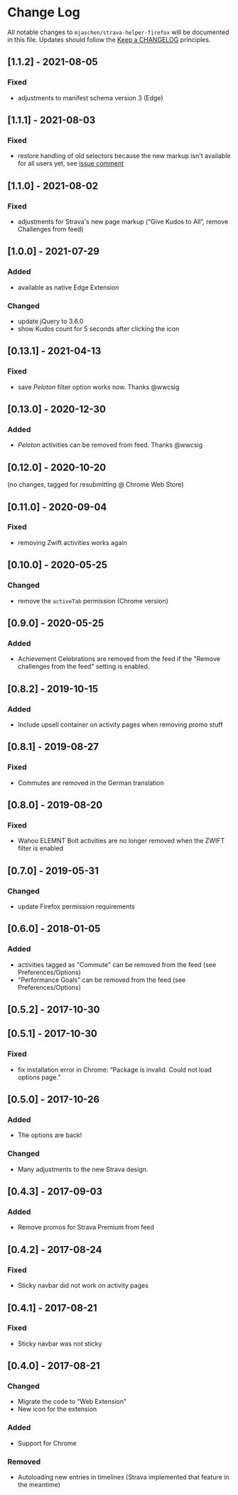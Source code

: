 # Change Log

All notable changes to `mjaschen/strava-helper-firefox` will be documented in this file.
Updates should follow the [Keep a CHANGELOG](http://keepachangelog.com/) principles.

## [1.1.2] - 2021-08-05

### Fixed

- adjustments to manifest schema version 3 (Edge)

## [1.1.1] - 2021-08-03

### Fixed

- restore handling of old selectors because the new markup isn't available for all users yet, see [issue comment](https://github.com/mjaschen/strava-helper-chrome/issues/2#issuecomment-891251355)

## [1.1.0] - 2021-08-02

### Fixed

- adjustments for Strava's new page markup (“Give Kudos to All”, remove Challenges from feed)

## [1.0.0] - 2021-07-29

### Added

- available as native Edge Extension

### Changed

- update jQuery to 3.6.0
- show Kudos count for 5 seconds after clicking the icon

## [0.13.1] - 2021-04-13

### Fixed

- save *Peloton* filter option works now. Thanks @wwcsig

## [0.13.0] - 2020-12-30

### Added

- *Peloton* activities can be removed from feed. Thanks @wwcsig

## [0.12.0] - 2020-10-20

(no changes, tagged for resubmitting @ Chrome Web Store)

## [0.11.0] - 2020-09-04

### Fixed

- removing Zwift activities works again

## [0.10.0] - 2020-05-25

### Changed

- remove the `activeTab` permission (Chrome version)

## [0.9.0] - 2020-05-25

### Added

- Achievement Celebrations are removed from the feed if the "Remove challenges from the feed" setting is enabled.

## [0.8.2] - 2019-10-15

### Added

- Include upsell container on activity pages when removing promo stuff

## [0.8.1] - 2019-08-27

### Fixed

- Commutes are removed in the German translation

## [0.8.0] - 2019-08-20

### Fixed

- Wahoo ELEMNT Bolt activities are no longer removed when the ZWIFT filter is enabled

## [0.7.0] - 2019-05-31

### Changed

- update Firefox permission requirements

## [0.6.0] - 2018-01-05

### Added

- activities tagged as "Commute" can be removed from the feed (see Preferences/Options)
- "Performance Goals" can be removed from the feed (see Preferences/Options)

## [0.5.2] - 2017-10-30
## [0.5.1] - 2017-10-30

### Fixed

- fix installation error in Chrome: “Package is invalid. Could not load options page.”

## [0.5.0] - 2017-10-26

### Added

- The options are back!

### Changed

- Many adjustments to the new Strava design.

## [0.4.3] - 2017-09-03

### Added

- Remove promos for Strava Premium from feed

## [0.4.2] - 2017-08-24

### Fixed

- Sticky navbar did not work on activity pages

## [0.4.1] - 2017-08-21

### Fixed

- Sticky navbar was not sticky

## [0.4.0] - 2017-08-21

### Changed

- Migrate the code to “Web Extension”
- New icon for the extension

### Added

- Support for Chrome

### Removed

- Autoloading new entries in timelines (Strava implemented that feature in the meantime)

